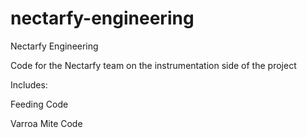 # nectarfy-engineering
Nectarfy Engineering

Code for the Nectarfy team on the instrumentation side of the project

Includes:

  Feeding Code
  
  Varroa Mite Code
  
